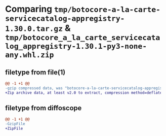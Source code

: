 # Comparing `tmp/botocore-a-la-carte-servicecatalog-appregistry-1.30.0.tar.gz` & `tmp/botocore_a_la_carte_servicecatalog_appregistry-1.30.1-py3-none-any.whl.zip`

## filetype from file(1)

```diff
@@ -1 +1 @@
-gzip compressed data, was "botocore-a-la-carte-servicecatalog-appregistry-1.30.0.tar", last modified: Tue Jul  4 01:45:08 2023, max compression
+Zip archive data, at least v2.0 to extract, compression method=deflate
```

## filetype from diffoscope

```diff
@@ -1 +1 @@
-GzipFile
+ZipFile
```

